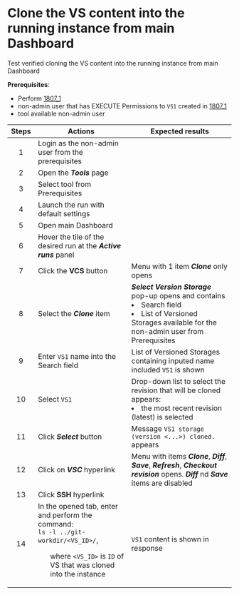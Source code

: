 # Clone the VS content into the running instance from main Dashboard
Test verified cloning the VS content into the running instance from main Dashboard

**Prerequisites**:
- Perform [1807_1](1807_1.md)
- non-admin user that has EXECUTE Permissions to `VS1` created in [1807_1](1807_1.md)
- tool available non-admin user

| Steps | Actions | Expected results |
| :---: | --- | --- |
| 1 | Login as the non-admin user from the prerequisites | |
| 2 | Open the ***Tools*** page | |
| 3 | Select tool from Prerequisites | |
| 4 | Launch the run with default settings | |
| 5 | Open main Dashboard | |
| 6 | Hover the tile of the desired run at the ***Active runs*** panel | |
| 7 | Click the **VCS** button | Menu with 1 item ***Clone*** only opens |
| 8 | Select the ***Clone*** item | ***Select Version Storage*** pop-up opens and contains <li> Search field </li><li> List of Versioned Storages available for the non-admin user from Prerequisites |
| 9 | Enter `VS1` name into the Search field | List of Versioned Storages containing inputed name included `VS1` is shown |
| 10 | Select `VS1` | Drop-down list to select the revision that will be cloned appears: <li> the most recent revision (latest) is selected |
| 11 | Click ***Select*** button | Message `VS1 storage (version <...>) cloned.` appears |
| 12 | Click on ***VSC*** hyperlink | Menu with items ***Clone***, ***Diff***, ***Save***, ***Refresh***, ***Checkout revision*** opens. ***Diff*** nd ***Save*** items are disabled |
| 13 | Click **SSH** hyperlink | |
| 14 | In the opened tab, enter and perform the command: <br>`ls -l ../git-workdir/<VS_ID>/`, <ul>where `<VS_ID>` is `ID` of VS that was cloned into the instance | `VS1` content is shown in response |